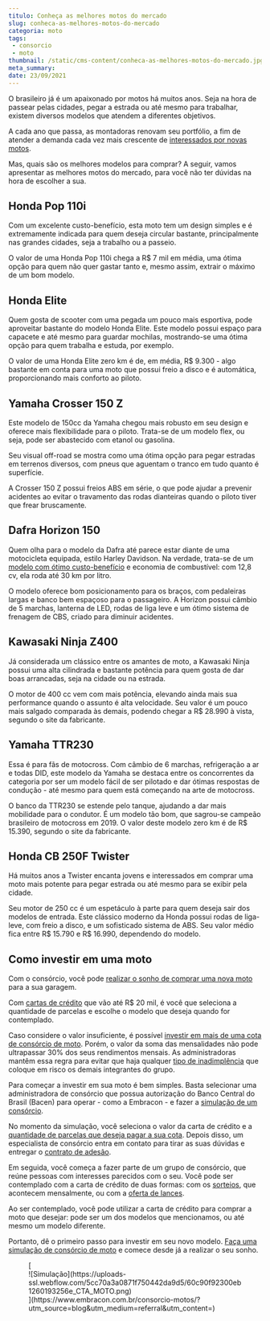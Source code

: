 ```yaml
---
titulo: Conheça as melhores motos do mercado
slug: conheca-as-melhores-motos-do-mercado
categoria: moto
tags:
 - consorcio
 - moto
thumbnail: /static/cms-content/conheca-as-melhores-motos-do-mercado.jpg
meta_summary: 
date: 23/09/2021
---
```

O brasileiro já é um apaixonado por motos há muitos anos. Seja na hora de passear pelas cidades, pegar a estrada ou até mesmo para trabalhar, existem diversos modelos que atendem a diferentes objetivos.

A cada ano que passa, as montadoras renovam seu portfólio, a fim de atender a demanda cada vez mais crescente de [interessados por novas motos](https://www.embracon.com.br/blog/como-escolher-um-consorcio-de-moto).

Mas, quais são os melhores modelos para comprar? A seguir, vamos apresentar as melhores motos do mercado, para você não ter dúvidas na hora de escolher a sua.

Honda Pop 110i 
---------------

Com um excelente custo-benefício, esta moto tem um design simples e é extremamente indicada para quem deseja circular bastante, principalmente nas grandes cidades, seja a trabalho ou a passeio.

O valor de uma Honda Pop 110i chega a R$ 7 mil em média, uma ótima opção para quem não quer gastar tanto e, mesmo assim, extrair o máximo de um bom modelo.

Honda Elite 
------------

Quem gosta de scooter com uma pegada um pouco mais esportiva, pode aproveitar bastante do modelo Honda Elite. Este modelo possui espaço para capacete e até mesmo para guardar mochilas, mostrando-se uma ótima opção para quem trabalha e estuda, por exemplo.

O valor de uma Honda Elite zero km é de, em média, R$ 9.300 - algo bastante em conta para uma moto que possui freio a disco e é automática, proporcionando mais conforto ao piloto.

Yamaha Crosser 150 Z 
---------------------

Este modelo de 150cc da Yamaha chegou mais robusto em seu design e oferece mais flexibilidade para o piloto. Trata-se de um modelo flex, ou seja, pode ser abastecido com etanol ou gasolina.

Seu visual off-road se mostra como uma ótima opção para pegar estradas em terrenos diversos, com pneus que aguentam o tranco em tudo quanto é superfície.

A Crosser 150 Z possui freios ABS em série, o que pode ajudar a prevenir acidentes ao evitar o travamento das rodas dianteiras quando o piloto tiver que frear bruscamente.

Dafra Horizon 150 
------------------

Quem olha para o modelo da Dafra até parece estar diante de uma motocicleta equipada, estilo Harley Davidson. Na verdade, trata-se de um [modelo com ótimo custo-benefício](https://www.embracon.com.br/blog/confira-5-vantagens-de-ter-uma-moto) e economia de combustível: com 12,8 cv, ela roda até 30 km por litro.

O modelo oferece bom posicionamento para os braços, com pedaleiras largas e banco bem espaçoso para o passageiro. A Horizon possui câmbio de 5 marchas, lanterna de LED, rodas de liga leve e um ótimo sistema de frenagem de CBS, criado para diminuir acidentes.

Kawasaki Ninja Z400 
--------------------

Já considerada um clássico entre os amantes de moto, a Kawasaki Ninja possui uma alta cilindrada e bastante potência para quem gosta de dar boas arrancadas, seja na cidade ou na estrada.

O motor de 400 cc vem com mais potência, elevando ainda mais sua performance quando o assunto é alta velocidade. Seu valor é um pouco mais salgado comparada às demais, podendo chegar a R$ 28.990 à vista, segundo o site da fabricante.

Yamaha TTR230 
--------------

Essa é para fãs de motocross. Com câmbio de 6 marchas, refrigeração a ar e todas DID, este modelo da Yamaha se destaca entre os concorrentes da categoria por ser um modelo fácil de ser pilotado e dar ótimas respostas de condução - até mesmo para quem está começando na arte de motocross.

O banco da TTR230 se estende pelo tanque, ajudando a dar mais mobilidade para o condutor. É um modelo tão bom, que sagrou-se campeão brasileiro de motocross em 2019. O valor deste modelo zero km é de R$ 15.390, segundo o site da fabricante.

Honda CB 250F Twister 
----------------------

Há muitos anos a Twister encanta jovens e interessados em comprar uma moto mais potente para pegar estrada ou até mesmo para se exibir pela cidade.

Seu motor de 250 cc é um espetáculo à parte para quem deseja sair dos modelos de entrada. Este clássico moderno da Honda possui rodas de liga-leve, com freio a disco, e um sofisticado sistema de ABS. Seu valor médio fica entre R$ 15.790 e R$ 16.990, dependendo do modelo.

Como investir em uma moto 
--------------------------

Com o consórcio, você pode [realizar o sonho de comprar uma nova moto](https://www.embracon.com.br/blog/saiba-tudo-sobre-consorcio-de-motos) para a sua garagem.

Com [cartas de crédito](https://www.embracon.com.br/blog/tudo-o-que-voce-precisa-saber-sobre-a-carta-de-credito-de-consorcios) que vão até R$ 20 mil, é você que seleciona a quantidade de parcelas e escolhe o modelo que deseja quando for contemplado.

Caso considere o valor insuficiente, é possível [investir em mais de uma cota de consórcio de moto](https://www.embracon.com.br/blog/afinal-posso-fazer-mais-de-um-consorcio-ao-mesmo-tempo-entenda). Porém, o valor da soma das mensalidades não pode ultrapassar 30% dos seus rendimentos mensais. As administradoras mantêm essa regra para evitar que haja qualquer [tipo de inadimplência](https://www.embracon.com.br/blog/nao-consigo-pagar-meu-consorcio-e-agora) que coloque em risco os demais integrantes do grupo.

Para começar a investir em sua moto é bem simples. Basta selecionar uma administradora de consórcio que possua autorização do Banco Central do Brasil (Bacen) para operar - como a Embracon - e fazer a [simulação de um consórcio](https://www.embracon.com.br/blog/simulacao-de-consorcio).

No momento da simulação, você seleciona o valor da carta de crédito e a [quantidade de parcelas que deseja pagar a sua cota](https://www.embracon.com.br/blog/11-coisas-que-voce-precisa-saber-sobre-a-parcela-do-consorcio). Depois disso, um especialista de consórcio entra em contato para tirar as suas dúvidas e entregar o [contrato de adesão](https://www.embracon.com.br/blog/saiba-o-que-avaliar-antes-de-assinar-um-contrato-de-consorcio).

Em seguida, você começa a fazer parte de um grupo de consórcio, que reúne pessoas com interesses parecidos com o seu. Você pode ser contemplado com a carta de crédito de duas formas: com os [sorteios](https://www.embracon.com.br/conhecaoconsorcio/como-sao-realizados-os-sorteios-nas-assembleias), que acontecem mensalmente, ou com a [oferta de lances](https://www.embracon.com.br/blog/como-funcionam-os-tipos-de-lances-no-consorcio).

Ao ser contemplado, você pode utilizar a carta de crédito para comprar a moto que desejar: pode ser um dos modelos que mencionamos, ou até mesmo um modelo diferente.

Portanto, dê o primeiro passo para investir em seu novo modelo. [Faça uma simulação de consórcio de moto](https://www.embracon.com.br/consorcio-motos) e comece desde já a realizar o seu sonho.

<figure class="w-richtext-figure-type-image w-richtext-align-center">[<div>![Simulação](https://uploads-ssl.webflow.com/5cc70a3a0871f750442da9d5/60c90f92300eb1260193256e_CTA_MOTO.png)</div>](https://www.embracon.com.br/consorcio-motos/?utm_source=blog&utm_medium=referral&utm_content=)</figure>
